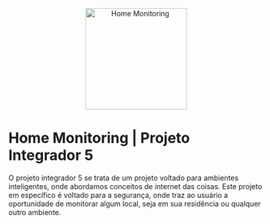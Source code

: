 <p align="center">
    <a href="https://github.com/LuizGuilhermeNych/Projeto-Integrador-5" rel="noopener">
        <img width=200px height=200px src="https://imgur.com/nYXMQKt.jpg" alt="Home Monitoring">
    </a>
</p>

# Home Monitoring | Projeto Integrador 5
O projeto integrador 5 se trata de um projeto voltado para ambientes inteligentes, onde abordamos conceitos de internet das coisas. Este projeto em específico é voltado para a segurança, onde traz ao usuário a oportunidade de monitorar algum local, seja em sua residência ou qualquer outro ambiente.
